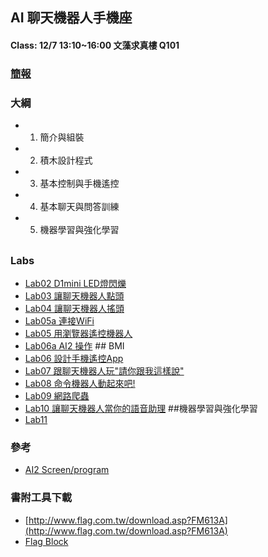 ## AI 聊天機器人手機座
#### Class: 12/7 13:10~16:00 文藻求真樓 Q101
### [簡報](https://github.com/jumbokh/wzu-flag-class/blob/main/docs/FM613A%20AI%20%E8%81%8A%E5%A4%A9%E6%A9%9F%E5%99%A8%E4%BA%BA%E6%89%8B%E6%A9%9F%E5%BA%A7_%E6%95%99%E5%AD%B8%E6%8A%95%E5%BD%B1%E7%89%87%20(1).pdf)
### 大綱
* 1. 簡介與組裝
* 2. 積木設計程式
* 3. 基本控制與手機遙控
* 4. 基本聊天與問答訓練
* 5. 機器學習與強化學習
##
### Labs
* [Lab02 D1mini LED燈閃爍](https://github.com/jumbokh/wzu-flag-class/blob/main/src/Labs/Lab02.xml)
* [Lab03 讓聊天機器人點頭](https://github.com/jumbokh/wzu-flag-class/blob/main/src/Labs/LAB03.xml)
* [Lab04 讓聊天機器人搖頭](https://github.com/jumbokh/wzu-flag-class/blob/main/src/Labs/LAB04.xml)
* [Lab05a 連接WiFi](https://github.com/jumbokh/wzu-flag-class/blob/main/src/Labs/LAB05a.xml)
* [Lab05 用瀏覽器遙控機器人](https://github.com/jumbokh/wzu-flag-class/blob/main/src/Labs/LAB05.xml)
* [Lab06a AI2 操作](https://github.com/jumbokh/wzu-flag-class/blob/main/src/AI2/LAB06.aia) ## BMI
* [Lab06 設計手機遙控App](https://github.com/jumbokh/wzu-flag-class/blob/main/src/AI2/LAB06.aia)
* [Lab07 跟聊天機器人玩"請你跟我這樣說"](https://github.com/jumbokh/wzu-flag-class/blob/main/src/AI2/LAB07.aia)
* [Lab08 命令機器人動起來吧!](https://github.com/jumbokh/wzu-flag-class/blob/main/src/AI2/LAB08.aia)
* [Lab09 網路爬蟲](https://github.com/jumbokh/wzu-flag-class/blob/main/src/AI2/LAB09.aia)
* [Lab10 讓聊天機器人當你的語音助理](https://github.com/jumbokh/wzu-flag-class/blob/main/src/AI2/LAB10.aia) ##機器學習與強化學習
* [Lab11](https://github.com/jumbokh/wzu-flag-class/blob/main/src/Labs/LAB11.xml)
### 參考
* [AI2 Screen/program](https://github.com/jumbokh/wzu-flag-class/blob/main/AI2.md)
### 書附工具下載
* [http://www.flag.com.tw/download.asp?FM613A](http://www.flag.com.tw/download.asp?FM613A)
* [Flag Block](https://drive.google.com/file/d/1IN6TQCxMupS5Joc_qbUu1tI5-5Jj1OFv/view?usp=sharing)
